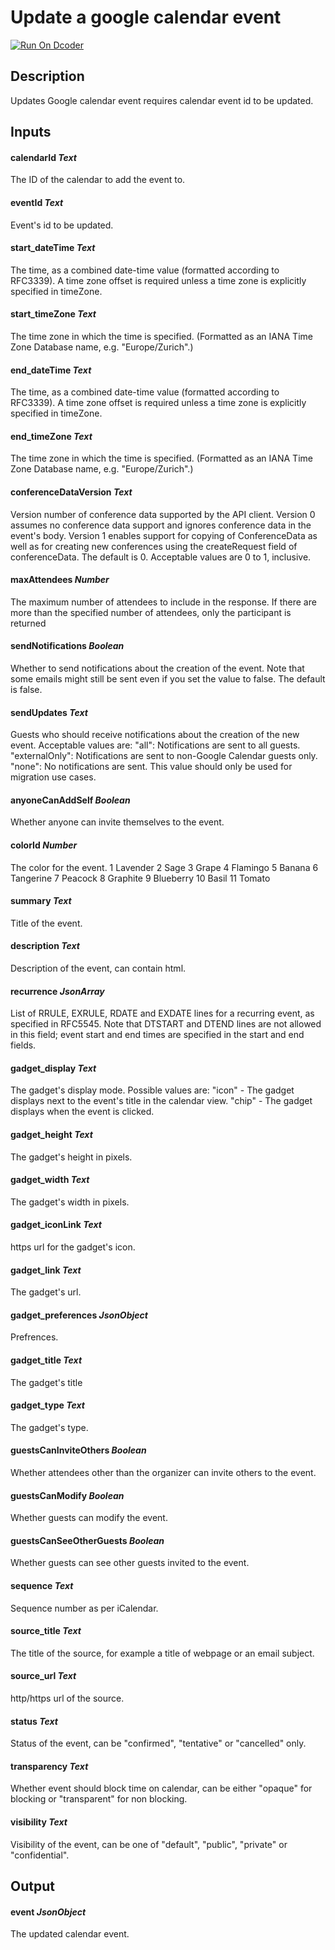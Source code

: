 # Update a google calendar event

[![Run On Dcoder](https://static-content.dcoder.tech/dcoder-assets/run-on-dcoder.svg)](https://code.dcoder.tech/feed/block/6091a742d989b1834cc6bbc6)

## Description

Updates Google calendar event requires calendar event id to be updated.

## Inputs

#### **calendarId** _Text_

The ID of the calendar to add the event to.

#### **eventId** _Text_

Event's id to be updated.

#### **start_dateTime** _Text_

The time, as a combined date-time value (formatted according to RFC3339). A time zone offset is required unless a time zone is explicitly specified in timeZone.

#### **start_timeZone** _Text_

The time zone in which the time is specified. (Formatted as an IANA Time Zone Database name, e.g. "Europe/Zurich".)

#### **end_dateTime** _Text_

The time, as a combined date-time value (formatted according to RFC3339). A time zone offset is required unless a time zone is explicitly specified in timeZone.

#### **end_timeZone** _Text_

The time zone in which the time is specified. (Formatted as an IANA Time Zone Database name, e.g. "Europe/Zurich".)

#### **conferenceDataVersion** _Text_

Version number of conference data supported by the API client. Version 0 assumes no conference data support and ignores conference data in the event's body. Version 1 enables support for copying of ConferenceData as well as for creating new conferences using the createRequest field of conferenceData. The default is 0. Acceptable values are 0 to 1, inclusive.

#### **maxAttendees** _Number_

The maximum number of attendees to include in the response. If there are more than the specified number of attendees, only the participant is returned

#### **sendNotifications** _Boolean_

Whether to send notifications about the creation of the event. Note that some emails might still be sent even if you set the value to false. The default is false.

#### **sendUpdates** _Text_

Guests who should receive notifications about the creation of the new event.
Acceptable values are:
"all": Notifications are sent to all guests.
"externalOnly": Notifications are sent to non-Google Calendar guests only.
"none": No notifications are sent. This value should only be used for migration use cases.

#### **anyoneCanAddSelf** _Boolean_

Whether anyone can invite themselves to the event.

#### **colorId** _Number_

The color for the event.
1 Lavender
2 Sage
3 Grape
4 Flamingo
5 Banana
6 Tangerine
7 Peacock
8 Graphite
9 Blueberry
10 Basil
11 Tomato

#### **summary** _Text_

Title of the event.

#### **description** _Text_

Description of the event, can contain html.

#### **recurrence** _JsonArray_

List of RRULE, EXRULE, RDATE and EXDATE lines for a recurring event, as specified in RFC5545. Note that DTSTART and DTEND lines are not allowed in this field; event start and end times are specified in the start and end fields.

#### **gadget_display** _Text_

The gadget's display mode. Possible values are:
"icon" - The gadget displays next to the event's title in the calendar view.
"chip" - The gadget displays when the event is clicked.

#### **gadget_height** _Text_

The gadget's height in pixels.

#### **gadget_width** _Text_

The gadget's width in pixels.

#### **gadget_iconLink** _Text_

https url for the gadget's icon.

#### **gadget_link** _Text_

The gadget's url.

#### **gadget_preferences** _JsonObject_

Prefrences.

#### **gadget_title** _Text_

The gadget's title

#### **gadget_type** _Text_

The gadget's type.

#### **guestsCanInviteOthers** _Boolean_

Whether attendees other than the organizer can invite others to the event.

#### **guestsCanModify** _Boolean_

Whether guests can modify the event.

#### **guestsCanSeeOtherGuests** _Boolean_

Whether guests can see other guests invited to the event.

#### **sequence** _Text_

Sequence number as per iCalendar.

#### **source_title** _Text_

The title of the source, for example a title of webpage or an email subject.

#### **source_url** _Text_

http/https url of the source.

#### **status** _Text_

Status of the event, can be "confirmed", "tentative" or "cancelled" only.

#### **transparency** _Text_

Whether event should block time on calendar, can be either "opaque" for blocking or "transparent" for non blocking.

#### **visibility** _Text_

Visibility of the event, can be one of "default", "public", "private" or "confidential".

## Output

#### **event** _JsonObject_

The updated calendar event.
